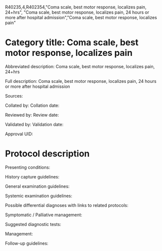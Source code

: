 R40235,4,R402354,"Coma scale, best motor response, localizes pain, 24+hrs", "Coma scale, best motor response, localizes pain, 24 hours or more after hospital admission","Coma scale, best motor response, localizes pain"
# Category title: Coma scale, best motor response, localizes pain

Abbreviated description: Coma scale, best motor response, localizes pain, 24+hrs

Full description: Coma scale, best motor response, localizes pain, 24 hours or more after hospital admission

Sources:

Collated by:
Collation date:

Reviewed by:
Review date:

Validated by:
Validation date:

Approval UID:

# Protocol description

Presenting conditions:

History capture guidelines:

General examination guidelines:

Systemic examination guidelines:

Possible differential diagnoses with links to related protocols:

Symptomatic / Palliative management:

Suggested diagnostic tests:

Management:

Follow-up guidelines:
